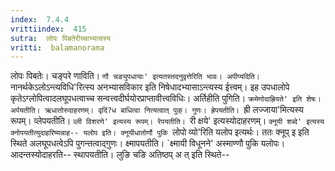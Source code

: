```yaml
---
index:  7.4.4
vrittiindex:  415
sutra:  लोपः पिबतेरीच्चाभ्यासस्य
vritti:  balamanorama 
---
```


लोपः पिबतेः। चङ्परे णाविति। `णौ चङ्युपधायाः' इत्यतस्तदनुवृत्तेरिति भावः। अपीप्यदिति। `नानर्थकेऽलोऽन्त्यविधि'रित्स्य अनभ्यासविकार इति निषेधादभ्यासाऽन्त्यस्य ईत्त्वम्। इह उपधालोपे कृतेऽग्लोपित्वादलघूपधत्वाच्च सन्वत्त्वदीर्घयोरप्राप्तावीत्त्वविधिः। अर्तिहीति पुगिति। `क्रमेणोदाह्रियते' इति शेषः। अर्पयतीति। ऋधातोरुदाहरणम्। वृदिं?ध बाधित्वा नित्यत्वात् पुक्। गुणः। ह्रेपयतीति। `ह्री लज्जाया'मित्यस्य रूपम्। व्लेपयतीति। `व्ली विशरणे' इत्यस्य रूपम्। रेपयतीति। `री क्षये' इत्यस्योदाहरणम्। `क्नूयी शब्दे' इत्यस्य क्नोपयतीत्युदाहरिष्यन्नाह-- यलोप इति। क्नूयीधातोर्णौ पुकि `लोपो व्यो'रिति यलोप इत्यर्थः। ततः क्नूप् इ इति स्थिते अलघूपधत्वेऽपि पुगन्तत्वाद्गुणः। क्ष्मापयतीति। `क्ष्मायी विधूनने' अस्माण्णौ पुकि यलोपः। आदन्तस्योदाहरति-- स्थापयतीति। लुङि चङि अतिष्ठप् अ त् इति स्थिते--

